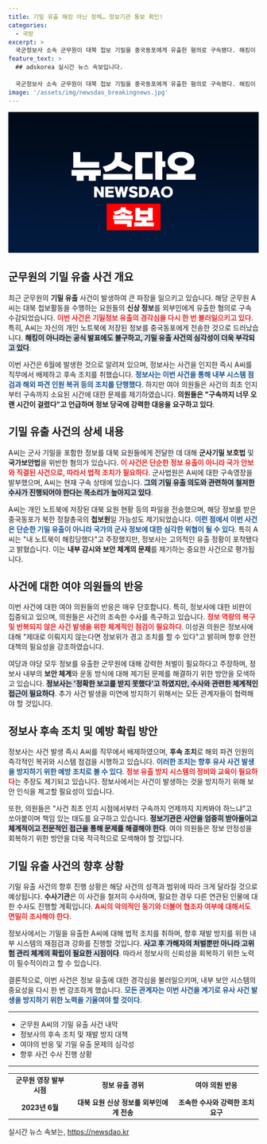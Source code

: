 ```yaml
---
title: 기밀 유출 해킹 아닌 정체… 정보기관 통보 확인!
categories:
  - 국방
excerpt: >
  국군정보사 소속 군무원이 대북 첩보 기밀을 중국동포에게 유출한 혐의로 구속됐다. 해킹이 아니라는 주장 속에 복잡한 사건의 실체와 후속 조치가 주목받고 있다. 정보사의 누설 사건이 드러나면서 정보 역량 회복의 필요성 또한 강조되고 있다.
feature_text: >
  ## adskorea 실시간 뉴스 속보입니다.

  국군정보사 소속 군무원이 대북 첩보 기밀을 중국동포에게 유출한 혐의로 구속됐다. 해킹이 아니라는 주장 속에 복잡한 사건의 실체와 후속 조치가 주목받고 있다. 정보사의 누설 사건이 드러나면서 정보 역량 회복의 필요성 또한 강조되고 있다.
image: '/assets/img/newsdao_breakingnews.jpg'
---
```


<p><img src="/assets/img/newsdao_breakingnews.jpg" alt="adskorea 속보" /></p>

<h2 data-ke-size="size26">군무원의 기밀 유출 사건 개요</h2>

<p data-ke-size="size16">최근 군무원의 <b>기밀 유출</b> 사건이 발생하여 큰 파장을 일으키고 있습니다. 해당 군무원 A씨는 대북 첩보활동을 수행하는 요원들의 <b>신상 정보</b>를 외부인에게 유출한 혐의로 구속 수감되었습니다. <b><span style="color: #ee2323;">이번 사건은 기밀정보 유출의 경각심을 다시 한 번 불러일으키고 있다</span></b>. 특히, A씨는 자신의 개인 노트북에 저장된 정보를 중국동포에게 전송한 것으로 드러났습니다. <b><span style="background-color: #21538527;">해킹이 아니라는 공식 발표에도 불구하고, 기밀 유출 사건의 심각성이 더욱 부각되고 있다</span></b>.</p>

<p data-ke-size="size16">이번 사건은 6월에 발생한 것으로 알려져 있으며, 정보사는 사건을 인지한 즉시 A씨를 직무에서 배제하고 후속 조치를 취했습니다. <b><span style="color: #1a5490;">정보사는 이번 사건을 통해 내부 시스템 점검과 해외 파견 인원 복귀 등의 조치를 단행했다</span></b>. 하지만 여야 의원들은 사건의 최초 인지부터 구속까지 소요된 시간에 대한 문제를 제기하였습니다. <b>의원들은 "구속까지 너무 오랜 시간이 걸렸다"고 언급하며 정보 당국에 강력한 대응을 요구하고 있다</b>.</p>

<h2 data-ke-size="size26">기밀 유출 사건의 상세 내용</h2>

<p data-ke-size="size16">A씨는 군사 기밀을 포함한 정보를 대북 요원들에게 전달한 데 대해 <b>군사기밀 보호법</b> 및 <b>국가보안법</b>을 위반한 혐의가 있습니다. <b><span style="color: #ee2323;">이 사건은 단순한 정보 유출이 아니라 국가 안보와 직결된 사건으로, 따라서 법적 조치가 필요하다</span></b>. 군사법원은 A씨에 대한 구속영장을 발부했으며, A씨는 현재 구속 상태에 있습니다. <b><span style="background-color: #21538527;">그의 기밀 유출 의도와 관련하여 철저한 수사가 진행되어야 한다는 목소리가 높아지고 있다</span></b>.</p>

<p data-ke-size="size16">A씨는 개인 노트북에 저장된 대북 요원 현황 등의 파일을 전송했으며, 해당 정보를 받은 중국동포가 북한 정찰총국의 <b>첩보원</b>일 가능성도 제기되었습니다. <b><span style="color: #1a5490;">이런 점에서 이번 사건은 단순한 기밀 유출이 아니라 국가의 군사 정보에 대한 심각한 위협이 될 수 있다</span></b>. 특히 A씨는 "내 노트북이 해킹당했다"고 주장했지만, 정보사는 고의적인 유출 정황이 포착됐다고 밝혔습니다. 이는 <b>내부 감시와 보안 체계의 문제</b>를 제기하는 중요한 사건으로 평가됩니다.</p>

<h2 data-ke-size="size26">사건에 대한 여야 의원들의 반응</h2>

<p data-ke-size="size16">이번 사건에 대한 여야 의원들의 반응은 매우 단호합니다. 특히, 정보사에 대한 비판이 집중되고 있으며, 의원들은 사건의 조속한 수사를 촉구하고 있습니다. <b><span style="color: #ee2323;">정보 역량의 복구 및 반복되지 않은 사건 발생을 위한 체계적인 점검이 필요하다</span></b>. 이성권 의원은 정보사에 대해 "제대로 이뤄지지 않는다면 정보위가 경고 조치를 할 수 있다"고 밝히며 향후 안전 대책의 필요성을 강조하였습니다.</p>

<p data-ke-size="size16">여당과 야당 모두 정보를 유출한 군무원에 대해 강력한 처벌이 필요하다고 주장하며, 정보사 내부의 <b>보안 체계</b>와 운동 방식에 대해 제기된 문제를 해결하기 위한 방안을 모색하고 있습니다. <b><span style="background-color: #21538527;">정보사는 '정확한 보고를 받지 못했다'고 하였지만, 수사와 관련한 체계적인 접근이 필요하다</span></b>. 추가 사건 발생을 미연에 방지하기 위해서는 모든 관계자들이 협력해야 할 것입니다.</p>

<h2 data-ke-size="size26">정보사 후속 조치 및 예방 확립 방안</h2>

<p data-ke-size="size16">정보사는 사건 발생 즉시 A씨를 직무에서 배제하였으며, <b>후속 조치</b>로 해외 파견 인원의 즉각적인 복귀와 시스템 점검을 시행하고 있습니다. <b><span style="color: #1a5490;">이러한 조치는 향후 유사 사건 발생을 방지하기 위한 예방 조치로 볼 수 있다</span></b>. <b><span style="color: #ee2323;">정보 유출 방지 시스템의 정비와 교육이 필요하다</span></b>는 주장도 제기되고 있습니다. 정보사에서는 사건이 발생하는 것을 방지하기 위해 보안 인식을 제고할 필요성이 있습니다.</p>

<p data-ke-size="size16">또한, 의원들은 "사건 최초 인지 시점에서부터 구속까지 언제까지 지켜봐야 하느냐"고 쏘아붙이며 책임 있는 태도를 요구하고 있습니다. <b><span style="background-color: #21538527;">정보기관은 사안을 엄중히 받아들이고 체계적이고 전문적인 접근을 통해 문제를 해결해야 한다</span></b>. 여야 의원들은 정보 안정성을 회복하기 위한 방안을 더욱 적극적으로 모색해야 할 것입니다.</p>

<h2 data-ke-size="size26">기밀 유출 사건의 향후 상황</h2>

<p data-ke-size="size16">기밀 유출 사건의 향후 진행 상황은 해당 사건의 성격과 범위에 따라 크게 달라질 것으로 예상됩니다. <b>수사기관</b>은 이 사건을 철저히 수사하며, 필요한 경우 다른 연관된 인물에 대한 수사도 진행할 계획입니다. <b><span style="color: #ee2323;">A씨의 악의적인 동기와 더불어 협조자 여부에 대해서도 면밀히 조사해야 한다</span></b>.</p>

<p data-ke-size="size16">정보사에서는 기밀을 유출한 A씨에 대해 법적 조치를 취하며, 향후 재발 방지를 위한 내부 시스템의 재점검과 강화를 진행할 것입니다. <b><span style="background-color: #21538527;">사고 후 가해자의 처벌뿐만 아니라 고위험 관리 체계의 확립이 필요한 시점이다</span></b>. 따라서 정보사의 신뢰성을 회복하기 위한 노력이 필수적이라고 할 수 있습니다.</p>

<p data-ke-size="size16">결론적으로, 이번 사건은 정보 유출에 대한 경각심을 불러일으키며, 내부 보안 시스템의 중요성을 다시 한 번 강조하게 했습니다. <b><span style="color: #1a5490;">모든 관계자는 이번 사건을 계기로 유사 사건 발생을 방지하기 위한 노력을 기울여야 할 것이다</span></b>.</p>

<hr />

<ul>
  <li>군무원 A씨의 기밀 유출 사건 내막</li>
  <li>정보사의 후속 조치 및 재발 방지 대책</li>
  <li>여야의 반응 및 기밀 유출 문제의 심각성</li>
  <li>향후 사건 수사 진행 상황</li>
</ul>

<hr />

<table>
  <tr>
    <td style="text-align: center; height: 17px;"><b>군무원 영장 발부 시점</b></td>
    <td style="text-align: center; height: 17px;"><b>정보 유출 경위</b></td>
    <td style="text-align: center; height: 17px;"><b>여야 의원 반응</b></td>
  </tr>
  <tr>
    <td style="text-align: center; height: 17px;"><b>2023년 6월</b></td>
    <td style="text-align: center; height: 17px;"><b>대북 요원 신상 정보를 외부인에게 전송</b></td>
    <td style="text-align: center; height: 17px;"><b>조속한 수사와 강력한 조치 요구</b></td>
  </tr>
</table>
실시간 뉴스 속보는, <a href="https://newsdao.kr" rel="dofollow">https://newsdao.kr</a>


